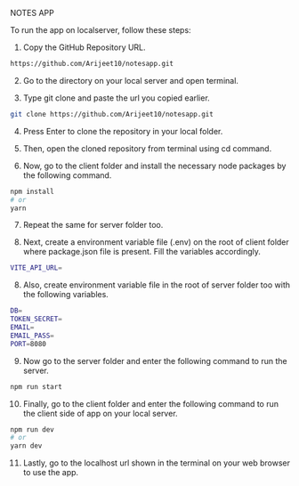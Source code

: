 NOTES APP 

To run the app on localserver, follow these steps:

1. Copy the GitHub Repository URL.

```bash
https://github.com/Arijeet10/notesapp.git
```

2. Go to the directory on your local server and open terminal.

3. Type git clone and paste the url you copied earlier.

```bash
git clone https://github.com/Arijeet10/notesapp.git
```

4. Press Enter to clone the repository in your local folder.

5. Then, open the cloned repository from terminal using cd command.

6. Now, go to the client folder and install the necessary node packages by the following command.

```bash
npm install
# or
yarn
```

7. Repeat the same for server folder too.

8. Next, create a environment variable file (.env) on the root of client folder where package.json file is present. Fill the variables accordingly.

```bash
VITE_API_URL=
```

8. Also, create environment variable file in the root of server folder too with the following variables.

```bash
DB=
TOKEN_SECRET=
EMAIL=
EMAIL_PASS=
PORT=8080
```

9. Now go to the server folder and enter the following command to run the server.

```bash
npm run start
```

10. Finally, go to the client folder and enter the following command to run the client side of app on your local server.

```bash
npm run dev
# or
yarn dev
```

11. Lastly, go to the localhost url shown in the terminal on your web browser to use the app.


